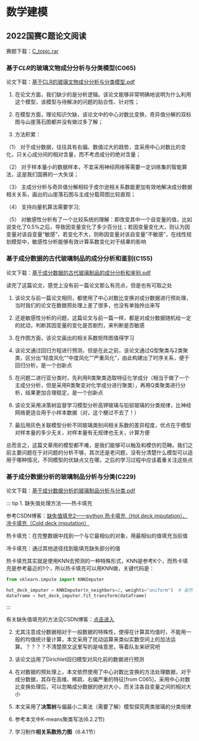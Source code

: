 # 数学建模

## 2022国赛C题论文阅读

赛题下载：[C_topic.rar](https://raw.githubusercontent.com/dream-oyh/dream-oyh.github.io/pdf/math/2022_C_national/C_topic.rar)

### 基于$CLR$的玻璃文物成分分析与分类模型(C065)

论文下载：[基于CLR的玻璃文物成分分析与分类模型.pdf](https://raw.githubusercontent.com/dream-oyh/dream-oyh.github.io/pdf/math/2022_C_national/2022_C065.pdf)

1. 在论文方面，我们缺少的是分析逻辑。该论文能够非常明确地说明为什么利用这个模型，该模型与待解决的问题的贴合性、针对性；

2. 在模型方面，理论知识欠缺，该论文中的中心对数比变换，奇异值分解的双标图与山崖落石图都并没有做过多了解；

3. 方法积累：

（1） 对于成分数据，往往具有右偏、数值过大的趋势，宜采用中心对数比的变化，只关心成分间的相对含量，而不考虑成分的绝对含量；

（2） 对于样本量小的数据样本，不宜采用神经网络等需要一定训练集的智能算法，这是我们国赛的一大失误；

（3） 主成分分析与奇异值分解相较于皮尔逊相关系数能更加有效地解决成分数据相关关系，画出的山崖落石图与主成分载荷图比较直观；

（4） 支持向量机算法需要学习;

（5） 对敏感性分析有了一个比较系统的理解：即改变其中一个自变量的值，比如说变化了0.5%之后，导致因变量变化了多少百分比；若因变量变化大，则认为因变量对该自变量“敏感”，若变化不大，则称因变量对该自变量“不敏感”，在线性规划模型中，敏感性分析能够有效计算系数变化对于结果的影响

### 基于成分数据的古代玻璃制品的成分分析和鉴别(C155)

论文下载：[基于成分数据的古代玻璃制品的成分分析和鉴别.pdf](https://raw.githubusercontent.com/dream-oyh/dream-oyh.github.io/pdf/math/2022_C_national/2022_C155.pdf)

读完了这篇论文，感觉上没有前一篇论文那么有亮点，但是也有可取之处

1. 该论文与前一篇论文相同，都使用了中心对数比变换对成分数据进行预处理，当时我们的论文在数据预处理上差了很多，也没有单独拎出来写

2. 还是敏感性分析的问题，这篇论文与前一篇一样，都是对成分数据随机给一定的扰动，判断其因变量的变化是否剧烈，来判断是否敏感

3. 在作图方面，该论文画出的相关系数矩阵图值得学习

4. 该论文通过回归方程进行预测，但是在此之前，该论文通过Q型聚类与2类聚类，区分出“轻度风化”“中度风化”“严重风化”，由此构建出了时序关系，便于回归分析，是一个创新点

5. 在问题二进行亚分类时，先利用R类聚类选取特征化学成分（相当于做了一个主成分分析，但是采用R类聚变对化学成分进行聚类），再用Q类聚类进行分析，结果更加合理稳定，是一个创新点

6. 该论文采用决策树监督学习模型分析高钾玻璃与铅钡玻璃的分类规律，比神经网络更适合用于小样本数据（对，这个梗过不去了！）

7. 最后用灰色关联模型分析不同玻璃类别间相关系数的差异程度，优点在于模型对样本量的多少无关，对样本量有无规律也无关，计算方便

总而言之，这篇文章用的模型都不难，是我们能够可以触及和模仿的范畴。我们之前主要问题在于对问题的分析不够，其次还是老问题，没有分清楚什么模型可以适用于哪种情况，不同模型的优缺点又在哪，之后的学习过程中应该着重关注这些点

### 基于成分数据分析的玻璃制品分析与分类(C229)

论文下载：[基于成分数据分析的玻璃制品分析与分类.pdf](https://raw.githubusercontent.com/dream-oyh/dream-oyh.github.io/pdf/math/2022_C_national/2022_C229.pdf)

::: tip 1. 缺失值处理方法——热卡填充

参考CSDN博客：[缺失值填充2——python 热卡填充（Hot deck imputation）、冷卡填充（Cold deck imputation）](https://blog.csdn.net/weixin_35757704/article/details/122001469)

热卡填充：在完整数据中找到一个与它最相似的对象，用最相似的值填充当前值

冷卡填充：通过其他途径找到能填充缺失部分的值

热卡填充其实就是使用KNN去预测的一种特殊形式，KNN是参考K个，而热卡填充是参考最近的1个，所以热卡填充可以用KNN做，关键代码是：

``` python
from sklearn.impute import KNNImputer

hot_deck_imputer = KNNImputer(n_neighbors=2, weights="uniform")  # 虽然看着是用KNN，但是参数固定：n_neighbors=2
dataframe = hot_deck_imputer.fit_transform(dataframe)
```

:::

有关缺失值填充的方法见CSDN博客：[点击进入](https://so.csdn.net/so/search?q=%E7%BC%BA%E5%A4%B1%E5%80%BC%E5%A1%AB%E5%85%85&t=blog&u=weixin_35757704)

2. 尤其注意成分数据相对于一般数据的特殊性，使得在计算其均值时，不能用一般的均值统计量计算，本文采用了扰动运算来类似实数空间上的加法运算。<span class='mask' title='你知道的太多了'>？？？？不清楚原文这里写的是啥意思，等着队友来研究吧</span>

3. 该论文运用了Dirichlet回归模型对风化前的数据进行预测

4. 在对数据的预处理上，本文依然使用了中心对数比变换的方法处理数据，对于成分数据，其存在高维、稀疏、右偏严重的特征[from C065]，采用中心对数比变换处理后，可以忽略成分数据的绝对大小，而关注各自变量之间的相对大小

5. 本文采用了**决策树**与偏最小二乘法（需要了解）模型探究两类玻璃的分类规律

6. 参考本文中K-means聚类写法(6.2.2节)

7. 学习制作**相关系数热力图**（6.4.1节）


